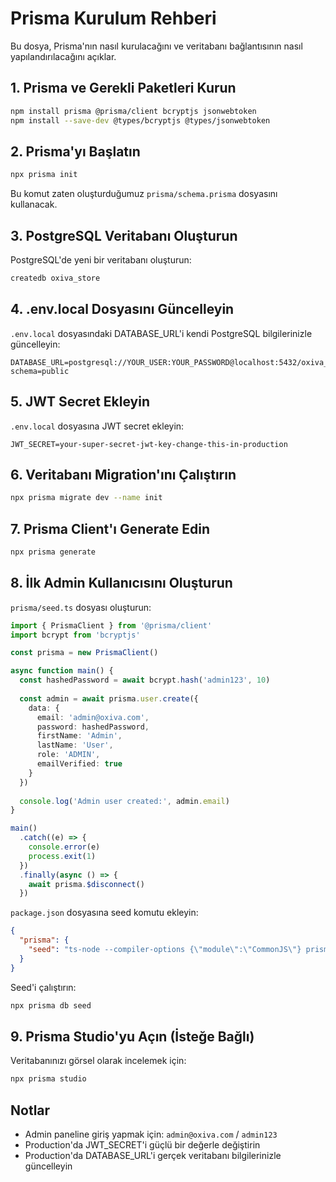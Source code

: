 # Prisma Kurulum Rehberi

Bu dosya, Prisma'nın nasıl kurulacağını ve veritabanı bağlantısının nasıl yapılandırılacağını açıklar.

## 1. Prisma ve Gerekli Paketleri Kurun

```bash
npm install prisma @prisma/client bcryptjs jsonwebtoken
npm install --save-dev @types/bcryptjs @types/jsonwebtoken
```

## 2. Prisma'yı Başlatın

```bash
npx prisma init
```

Bu komut zaten oluşturduğumuz `prisma/schema.prisma` dosyasını kullanacak.

## 3. PostgreSQL Veritabanı Oluşturun

PostgreSQL'de yeni bir veritabanı oluşturun:

```bash
createdb oxiva_store
```

## 4. .env.local Dosyasını Güncelleyin

`.env.local` dosyasındaki DATABASE_URL'i kendi PostgreSQL bilgilerinizle güncelleyin:

```
DATABASE_URL=postgresql://YOUR_USER:YOUR_PASSWORD@localhost:5432/oxiva_store?schema=public
```

## 5. JWT Secret Ekleyin

`.env.local` dosyasına JWT secret ekleyin:

```
JWT_SECRET=your-super-secret-jwt-key-change-this-in-production
```

## 6. Veritabanı Migration'ını Çalıştırın

```bash
npx prisma migrate dev --name init
```

## 7. Prisma Client'ı Generate Edin

```bash
npx prisma generate
```

## 8. İlk Admin Kullanıcısını Oluşturun

`prisma/seed.ts` dosyası oluşturun:

```typescript
import { PrismaClient } from '@prisma/client'
import bcrypt from 'bcryptjs'

const prisma = new PrismaClient()

async function main() {
  const hashedPassword = await bcrypt.hash('admin123', 10)
  
  const admin = await prisma.user.create({
    data: {
      email: 'admin@oxiva.com',
      password: hashedPassword,
      firstName: 'Admin',
      lastName: 'User',
      role: 'ADMIN',
      emailVerified: true
    }
  })
  
  console.log('Admin user created:', admin.email)
}

main()
  .catch((e) => {
    console.error(e)
    process.exit(1)
  })
  .finally(async () => {
    await prisma.$disconnect()
  })
```

`package.json` dosyasına seed komutu ekleyin:

```json
{
  "prisma": {
    "seed": "ts-node --compiler-options {\"module\":\"CommonJS\"} prisma/seed.ts"
  }
}
```

Seed'i çalıştırın:

```bash
npx prisma db seed
```

## 9. Prisma Studio'yu Açın (İsteğe Bağlı)

Veritabanınızı görsel olarak incelemek için:

```bash
npx prisma studio
```

## Notlar

- Admin paneline giriş yapmak için: `admin@oxiva.com` / `admin123`
- Production'da JWT_SECRET'i güçlü bir değerle değiştirin
- Production'da DATABASE_URL'i gerçek veritabanı bilgilerinizle güncelleyin